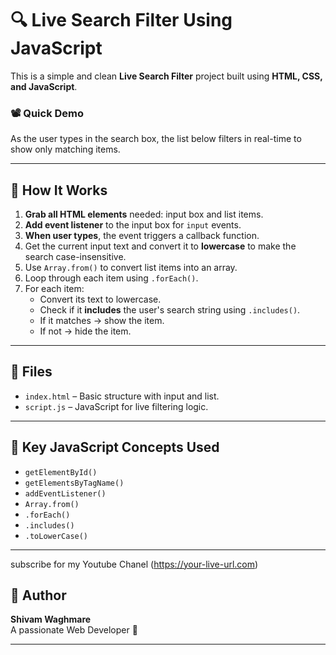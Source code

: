 # 🔍 Live Search Filter Using JavaScript

This is a simple and clean **Live Search Filter** project built using **HTML, CSS, and JavaScript**.

### 📽️ Quick Demo
As the user types in the search box, the list below filters in real-time to show only matching items.

---

## 🚀 How It Works

1. **Grab all HTML elements** needed: input box and list items.
2. **Add event listener** to the input box for `input` events.
3. **When user types**, the event triggers a callback function.
4. Get the current input text and convert it to **lowercase** to make the search case-insensitive.
5. Use `Array.from()` to convert list items into an array.
6. Loop through each item using `.forEach()`.
7. For each item:
   - Convert its text to lowercase.
   - Check if it **includes** the user's search string using `.includes()`.
   - If it matches → show the item.
   - If not → hide the item.

---

## 📁 Files

- `index.html` – Basic structure with input and list.
- `script.js` – JavaScript for live filtering logic.

---

## 🧠 Key JavaScript Concepts Used

- `getElementById()`
- `getElementsByTagName()`
- `addEventListener()`
- `Array.from()`
- `.forEach()`
- `.includes()`
- `.toLowerCase()`

---
subscribe for my Youtube Chanel (https://your-live-url.com)


## 🙌 Author

**Shivam Waghmare**  
A passionate Web Developer 🚀


---

